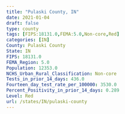 ```yaml
---
title: "Pulaski County, IN"
date: 2021-01-04
draft: false
type: county
tags: [FIPS:18131.0,FEMA:5.0,Non-core,Red]
categories: [IN]
County: Pulaski County
State: IN
FIPS: 18131.0
FEMA_Region: 5.0
Population: 12353.0
NCHS_Urban_Rural_Classification: Non-core
Tests_in_prior_14_days: 436.0
Fourteen_day_test_rate_per_100000: 3530.0
Percent_Positivity_in_prior_14_days: 0.289
Level: Red
url: /states/IN/pulaski-county
---
```



